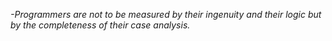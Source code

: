 *-Programmers are not to be measured by their ingenuity and their logic but by the completeness of their case analysis.*
